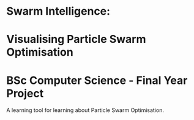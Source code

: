# Swarm Intelligence:
# Visualising Particle Swarm Optimisation

# BSc Computer Science - Final Year Project

A learning tool for learning about Particle Swarm Optimisation.

